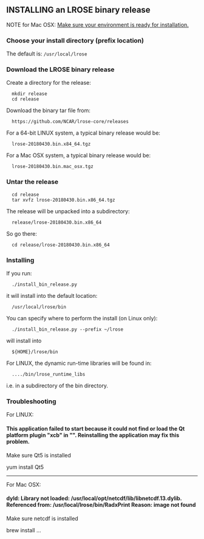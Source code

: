 ## INSTALLING an LROSE binary release

NOTE for Mac OSX: [Make sure your environment is ready for installation.](./README_OSX_PREPARE_ENVIRONMENT.md)

### Choose your install directory (prefix location)

The default is: `/usr/local/lrose`

### Download the LROSE binary release

Create a directory for the release:

```
  mkdir release
  cd release
```

Download the binary tar file from:

```
  https://github.com/NCAR/lrose-core/releases
```

For a 64-bit LINUX system, a typical binary release would be:

```
  lrose-20180430.bin.x84_64.tgz
```

For a Mac OSX system, a typical binary release would be:

```
  lrose-20180430.bin.mac_osx.tgz
```

### Untar the release

```
  cd release
  tar xvfz lrose-20180430.bin.x86_64.tgz
```

The release will be unpacked into a subdirectory:

```
  release/lrose-20180430.bin.x86_64
```

So go there:

```
  cd release/lrose-20180430.bin.x86_64
```

### Installing

If you run:

```
  ./install_bin_release.py
```

it will install into the default location:

```
  /usr/local/lrose/bin
```

You can specify where to perform the install (on Linux only):

```
  ./install_bin_release.py --prefix ~/lrose
```

will install into

```
  ${HOME}/lrose/bin
```

For LINUX, the dynamic run-time libraries will be found in:

```
  ..../bin/lrose_runtime_libs
```

i.e. in a subdirectory of the bin directory.

### Troubleshooting

For LINUX:
#### This application failed to start because it could not find or load the Qt platform plugin "xcb" in "".  Reinstalling the application may fix this problem.

Make sure Qt5 is installed

yum install Qt5

-------------

For Mac OSX:
#### dyld: Library not loaded: /usr/local/opt/netcdf/lib/libnetcdf.13.dylib. Referenced from: /usr/local/lrose/bin/RadxPrint Reason: image not found

Make sure netcdf is installed

brew install ...
